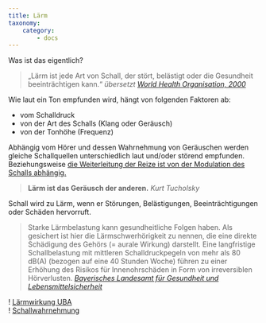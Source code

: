 ```yaml
---
title: Lärm
taxonomy:
    category:
        - docs
---
```

Was ist das eigentlich?

> „Lärm ist jede Art von Schall, der stört, belästigt oder die Gesundheit beeinträchtigen kann.“ <cite>übersetzt [World Health Organisation, 2000](http://www.euro.who.int/__data/assets/pdf_file/0017/43316/E92845.pdf)</cite>


Wie laut ein Ton empfunden wird, hängt von folgenden Faktoren ab:
* vom Schalldruck
* von der Art des Schalls (Klang oder Geräusch)
* von der Tonhöhe (Frequenz)

Abhängig vom Hörer und dessen Wahrnehmung von Geräuschen werden gleiche Schallquellen unterschiedlich laut und/oder störend empfunden. Beziehungsweise [die Weiterleitung der Reize ist von der Modulation des Schalls abhängig.](https://upload.wikimedia.org/wikipedia/commons/d/d0/Loudness_perception.webm)

> **Lärm ist das Geräusch der anderen.** <cite>Kurt Tucholsky</cite>

Schall wird zu Lärm, wenn er Störungen, Belästigungen, Beeinträchtigungen oder Schäden hervorruft.

> Starke Lärmbelastung kann gesundheitliche Folgen haben. Als gesichert ist hier die Lärmschwerhörigkeit zu nennen, die eine direkte Schädigung des Gehörs (= aurale Wirkung) darstellt. Eine langfristige Schallbelastung mit mittleren Schalldruckpegeln von mehr als 80 dB(A) (bezogen auf eine 40 Stunden Woche) führen zu einer Erhöhung des Risikos für Innenohrschäden in Form von irreversiblen Hörverlusten. <cite>[Bayerisches Landesamt für Gesundheit und Lebensmittelsicherheit](https://www.lgl.bayern.de/gesundheit/arbeitsplatz_umwelt/physikalische_umweltfaktoren/laerm_grundlagen.htm)</cite>

! [Lärmwirkung UBA](https://www.umweltbundesamt.de/themen/verkehr-laerm/laermwirkungen#textpart-1) <br>
! [Schallwahrnehmung](https://physikunterricht-online.de/jahrgang-7/schallwahrnehmung-und-schallmessung/)